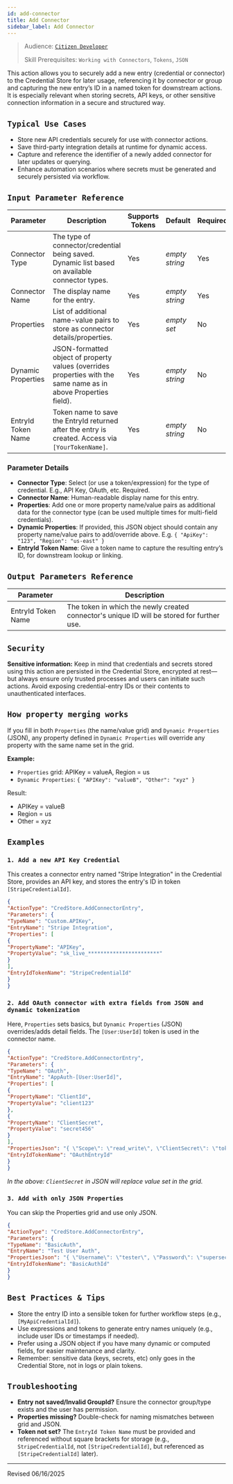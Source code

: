 ```yaml
---
id: add-connector
title: Add Connector
sidebar_label: Add Connector
---
```


> Audience: [`Citizen Developer`](/audience.md#citizen-developers)
>
> Skill Prerequisites: `Working with Connectors`, `Tokens`, `JSON`

This action allows you to securely add a new entry (credential or connector) to the Credential Store for later usage, referencing it by connector or group and capturing the new entry’s ID in a named token for downstream actions. It is especially relevant when storing secrets, API keys, or other sensitive connection information in a secure and structured way.

## `Typical Use Cases`

* Store new API credentials securely for use with connector actions.
* Save third-party integration details at runtime for dynamic access.
* Capture and reference the identifier of a newly added connector for later updates or querying.
* Enhance automation scenarios where secrets must be generated and securely persisted via workflow.


## `Input Parameter Reference`

| Parameter | Description | Supports Tokens | Default | Required |
|------------------------|------------------------------------------------------------------------------------------------------------------|-----------------|---------------------------|----------|
| Connector Type | The type of connector/credential being saved. Dynamic list based on available connector types. | Yes | *empty string* | Yes |
| Connector Name | The display name for the entry. | Yes | *empty string* | Yes |
| Properties | List of additional name-value pairs to store as connector details/properties. | Yes | *empty set* | No |
| Dynamic Properties | JSON-formatted object of property values (overrides properties with the same name as in above Properties field). | Yes | *empty string* | No |
| EntryId Token Name | Token name to save the EntryId returned after the entry is created. Access via `[YourTokenName]`. | Yes | *empty string* | No |

### Parameter Details

- **Connector Type**: Select (or use a token/expression) for the type of credential. E.g., API Key, OAuth, etc. Required.
- **Connector Name**: Human-readable display name for this entry.
- **Properties**: Add one or more property name/value pairs as additional data for the connector type (can be used multiple times for multi-field credentials).
- **Dynamic Properties**: If provided, this JSON object should contain any property name/value pairs to add/override above. E.g. `{ "ApiKey": "123", "Region": "us-east" }`
- **EntryId Token Name**: Give a token name to capture the resulting entry’s ID, for downstream lookup or linking.

## `Output Parameters Reference`

| Parameter | Description |
|----------------------|------------------------------------------------------------------------------------------------|
| EntryId Token Name | The token in which the newly created connector's unique ID will be stored for further use. |

## `Security`

**Sensitive information:** Keep in mind that credentials and secrets stored using this action are persisted in the Credential Store, encrypted at rest—but always ensure only trusted processes and users can initiate such actions. Avoid exposing credential-entry IDs or their contents to unauthenticated interfaces.

## `How property merging works`

If you fill in both `Properties` (the name/value grid) and `Dynamic Properties` (JSON), any property defined in `Dynamic Properties` will override any property with the same name set in the grid.

**Example:**

- `Properties` grid: APIKey = valueA, Region = us
- `Dynamic Properties`: `{ "APIKey": "valueB", "Other": "xyz" }`

Result:
- APIKey = valueB
- Region = us
- Other = xyz

## `Examples`

### `1. Add a new API Key Credential`

This creates a connector entry named "Stripe Integration" in the Credential Store, provides an API key, and stores the entry's ID in token `[StripeCredentialId]`.

```json
{
"ActionType": "CredStore.AddConnectorEntry",
"Parameters": {
"TypeName": "Custom.APIKey",
"EntryName": "Stripe Integration",
"Properties": [
{
"PropertyName": "APIKey",
"PropertyValue": "sk_live_***********************"
}
],
"EntryIdTokenName": "StripeCredentialId"
}
}
```

### `2. Add OAuth connector with extra fields from JSON and dynamic tokenization`

Here, `Properties` sets basics, but `Dynamic Properties` (JSON) overrides/adds detail fields. The `[User:UserId]` token is used in the connector name.

```json
{
"ActionType": "CredStore.AddConnectorEntry",
"Parameters": {
"TypeName": "OAuth",
"EntryName": "AppAuth-[User:UserId]",
"Properties": [
{
"PropertyName": "ClientId",
"PropertyValue": "client123"
},
{
"PropertyName": "ClientSecret",
"PropertyValue": "secret456"
}
],
"PropertiesJson": "{ \"Scope\": \"read_write\", \"ClientSecret\": \"tokenOverride\" }",
"EntryIdTokenName": "OAuthEntryId"
}
}
```
*In the above: `ClientSecret` in JSON will replace value set in the grid.*

### `3. Add with only JSON Properties`

You can skip the Properties grid and use only JSON.

```json
{
"ActionType": "CredStore.AddConnectorEntry",
"Parameters": {
"TypeName": "BasicAuth",
"EntryName": "Test User Auth",
"PropertiesJson": "{ \"Username\": \"tester\", \"Password\": \"supersecure\" }",
"EntryIdTokenName": "BasicAuthId"
}
}
```

## `Best Practices & Tips`

* Store the entry ID into a sensible token for further workflow steps (e.g., `[MyApiCredentialId]`).
* Use expressions and tokens to generate entry names uniquely (e.g., include user IDs or timestamps if needed).
* Prefer using a JSON object if you have many dynamic or computed fields, for easier maintenance and clarity.
* Remember: sensitive data (keys, secrets, etc) only goes in the Credential Store, not in logs or plain tokens.

## `Troubleshooting`

- **Entry not saved/Invalid GroupId?** Ensure the connector group/type exists and the user has permission.
- **Properties missing?** Double-check for naming mismatches between grid and JSON.
- **Token not set?** The `EntryId Token Name` must be provided and referenced without square brackets for storage (e.g., `StripeCredentialId`, not `[StripeCredentialId]`, but referenced as `[StripeCredentialId]` later).

****
Revised 06/16/2025